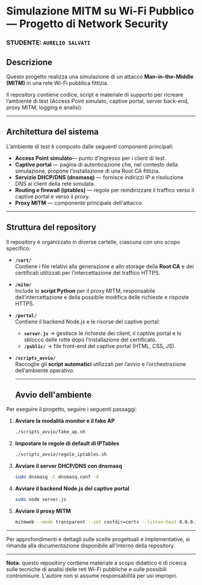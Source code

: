 # Simulazione MITM su Wi-Fi Pubblico — Progetto di Network Security

### STUDENTE: ``AURELIO SALVATI``


## Descrizione

Questo progetto realizza una simulazione di un attacco **Man-in-the-Middle (MITM)** in una rete Wi-Fi pubblica fittizia. 

Il repository contiene codice, script e materiale di supporto per ricreare l’ambiente di test (Access Point simulato, captive portal, server back-end, proxy MITM, logging e analisi). 

---

## Architettura del sistema

L’ambiente di test è composto dalle seguenti componenti principali:

- **Access Point simulato**— punto d’ingresso per i client di test.  
- **Captive portal** — pagina di autenticazione che, nel contesto della simulazione, propone l’installazione di una Root CA fittizia.  
- **Servizio DHCP/DNS (dnsmasq)** — fornisce indirizzi IP e risoluzione DNS ai client della rete simulata.  
- **Routing e firewall (iptables)** — regole per reindirizzare il traffico verso il captive portal e verso il proxy.  
- **Proxy MITM** — componente principale dell'attacco.  

---

## Struttura del repository


Il repository è organizzato in diverse cartelle, ciascuna con uno scopo specifico:

- **`/cert/`**  
  Contiene i file relativi alla generazione e allo storage della **Root CA** e dei certificati utilizzati per l’intercettazione del traffico HTTPS.

- **`/mitm/`**  
  Include lo **script Python** per il proxy MITM, responsabile dell’intercettazione e della possibile modifica delle richieste e risposte HTTPS.

- **`/portal/`**  
  Contiene il backend Node.js e le risorse del captive portal:  
  - **`server.js`** → gestisce le richieste dei client, il captive portal e lo sblocco delle rotte dopo l’installazione del certificato.  
  - **`/public/`** → file front-end del captive portal (HTML, CSS, JS).

- **`/scripts_avvio/`**  
  Raccoglie gli **script automatici** utilizzati per l’avvio e l’orchestrazione dell’ambiente operativo.

  ---
  ## Avvio dell'ambiente

Per eseguire il progetto, seguire i seguenti passaggi:

1. **Avviare la modalità monitor e il fake AP**

   ```bash
   ./scripts_avvio/fake_ap.sh
   ```

2. **Impostare le regole di default di IPTables**

   ```bash
   ./scripts_avvio/regole_iptables.sh
   ```

3. **Avviare il server DHCP/DNS con dnsmasq**

   ```bash
   sudo dnsmasq -C dnsmasq.conf -d
   ```

4. **Avviare il backend Node.js del captive portal**

   ```bash
   sudo node server.js
   ```

5. **Avviare il proxy MITM**

   ```bash
   mitmweb --mode transparent --set confdir=certs --listen-host 0.0.0.0 --listen-port 8080 -s ./mitm/mitm.py
   ```

---

Per approfondimenti e dettagli sulle scelte progettuali e implementative, si rimanda alla documentazione disponibile all'interno della repository.

---

**Nota:** questo repository contiene materiale a scopo didattico e di ricerca sulle tecniche di analisi delle reti Wi-Fi pubbliche e sulle possibili contromisure. L'autore non si assume responsabilità per usi impropri.
